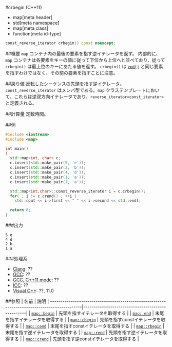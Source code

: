 #crbegin (C++11)
* map[meta header]
* std[meta namespace]
* map[meta class]
* function[meta id-type]

```cpp
const_reverse_iterator crbegin() const noexcept;
```

##概要
`map` コンテナ内の最後の要素を指す逆イテレータを返す。 
内部的に、`map` コンテナは各要素をキーの値に従って下位から上位へと並べており、従って `crbegin()` は最上位のキーにあたる値を返す。 
`crbegin()` は [`end()`](/reference/map/map/end.md) と同じ要素を指すわけではなく、その前の要素を指すことに注意。


##戻り値
反転したシーケンスの先頭を指す逆イテレータ。 
`const_reverse_iterator` はメンバ型である。`map` クラステンプレートにおいて、これらは逆双方向イテレータであり、`reverse_iterator<const_iterator>` と定義される。


##計算量
定数時間。


##例
```cpp
#include <iostream>
#include <map>

int main()
{
  std::map<int, char> c;
  c.insert(std::make_pair(5, 'e'));
  c.insert(std::make_pair(2, 'b'));
  c.insert(std::make_pair(4, 'd'));
  c.insert(std::make_pair(1, 'a'));
  c.insert(std::make_pair(1, 'a'));

  std::map<int,char>::const_reverse_iterator i = c.crbegin();
  for( ; i != c.crend() ; ++i )
    std::cout << i->first << " " << i->second << std::endl;

  return 0;
}
```

###出力
```
5 e
4 d
2 b
1 a
```

###処理系
- [Clang](/implementation.md#clang): ??
- [GCC](/implementation.md#gcc): ??
- [GCC, C++11 mode](/implementation.md#gcc): ??
- [ICC](/implementation.md#icc): ??
- [Visual C++](/implementation.md#visual_cpp): ??, 11.0


##参照
| 名前 | 説明 |
---------------------------------------------------------------------------------------------|--------------------------------------------------|
| [`map::begin`](/reference/map/map/begin.md) | 先頭を指すイテレータを取得する |
| [`map::end`](/reference/map/map/end.md) | 末尾を指すイテレータを取得する |
| [`map::cbegin`](/reference/map/map/cbegin.md) | 先頭を指すconstイテレータを取得する |
| [`map::cend`](/reference/map/map/cend.md) | 末尾を指すconstイテレータを取得する |
| [`map::rbegin`](/reference/map/map/rbegin.md) | 末尾を指す逆イテレータを取得する |
| [`map::rend`](/reference/map/map/rend.md) | 先頭を指す逆イテレータを取得する |
| [`map::crend`](/reference/map/map/rend.md) | 先頭を指す逆constイテレータを取得する |
